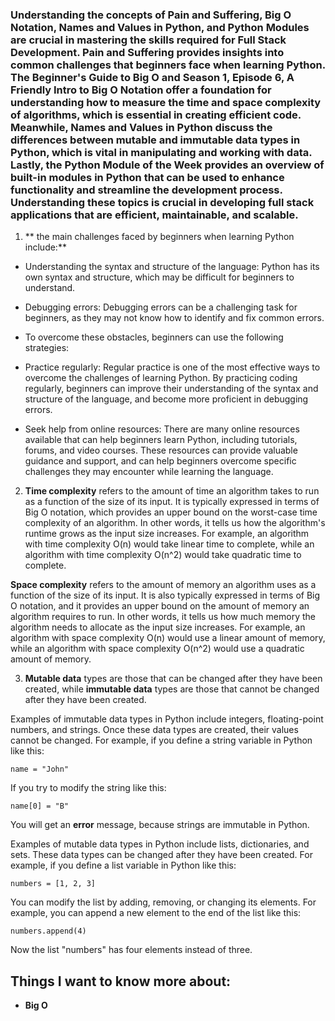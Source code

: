 

### Understanding the concepts of Pain and Suffering, Big O Notation, Names and Values in Python, and Python Modules are crucial in mastering the skills required for Full Stack Development. Pain and Suffering provides insights into common challenges that beginners face when learning Python. The Beginner's Guide to Big O and Season 1, Episode 6, A Friendly Intro to Big O Notation offer a foundation for understanding how to measure the time and space complexity of algorithms, which is essential in creating efficient code. Meanwhile, Names and Values in Python discuss the differences between mutable and immutable data types in Python, which is vital in manipulating and working with data. Lastly, the Python Module of the Week provides an overview of built-in modules in Python that can be used to enhance functionality and streamline the development process. Understanding these topics is crucial in developing full stack applications that are efficient, maintainable, and scalable.

1. ** the main challenges faced by beginners when learning Python include:**

 - Understanding the syntax and structure of the language: Python has its own syntax and structure, which may be difficult for beginners to understand.

 - Debugging errors: Debugging errors can be a challenging task for beginners, as they may not know how to identify and fix common errors.

 - To overcome these obstacles, beginners can use the following strategies:

 - Practice regularly: Regular practice is one of the most effective ways to overcome the challenges of learning Python. By practicing coding regularly, beginners can improve their understanding of the syntax and structure of the language, and become more proficient in debugging errors.

 - Seek help from online resources: There are many online resources available that can help beginners learn Python, including tutorials, forums, and video courses. These resources can provide valuable guidance and support, and can help beginners overcome specific challenges they may encounter while learning the language.


2. **Time complexity** refers to the amount of time an algorithm takes to run as a function of the size of its input. It is typically expressed in terms of Big O notation, which provides an upper bound on the worst-case time complexity of an algorithm. In other words, it tells us how the algorithm's runtime grows as the input size increases. For example, an algorithm with time complexity O(n) would take linear time to complete, while an algorithm with time complexity O(n^2) would take quadratic time to complete.

**Space complexity** refers to the amount of memory an algorithm uses as a function of the size of its input. It is also typically expressed in terms of Big O notation, and it provides an upper bound on the amount of memory an algorithm requires to run. In other words, it tells us how much memory the algorithm needs to allocate as the input size increases. For example, an algorithm with space complexity O(n) would use a linear amount of memory, while an algorithm with space complexity O(n^2) would use a quadratic amount of memory.

3. **Mutable data** types are those that can be changed after they have been created, while **immutable data** types are those that cannot be changed after they have been created.

Examples of immutable data types in Python include integers, floating-point numbers, and strings. Once these data types are created, their values cannot be changed.
For example, if you define a string variable in Python like this:
```
name = "John"
```

If you try to modify the string like this:
```
name[0] = "B"
```

You will get an **error** message, because strings are immutable in Python.

Examples of mutable data types in Python include lists, dictionaries, and sets. These data types can be changed after they have been created.
For example, if you define a list variable in Python like this:

```
numbers = [1, 2, 3]
```

You can modify the list by adding, removing, or changing its elements. For example, you can append a new element to the end of the list like this:

```
numbers.append(4)
```

Now the list "numbers" has four elements instead of three.




## Things I want to know more about:

- **Big O**

